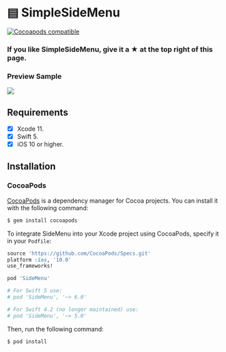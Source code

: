 # ▤ SimpleSideMenu
[![Cocoapods compatible](http://img.shields.io/travis/CocoaPods/CocoaPods/master.svg?style=flat)](https://travis-ci.org/CocoaPods/CocoaPods)

### If you like SimpleSideMenu, give it a ★ at the top right of this page.

### Preview Sample
![](https://raw.githubusercontent.com/victordoshenko/SimpleSideMenu/master/SimpleSideMenu.gif)
## Requirements
- [x] Xcode 11.
- [x] Swift 5.
- [x] iOS 10 or higher.

## Installation
### CocoaPods

[CocoaPods](http://cocoapods.org) is a dependency manager for Cocoa projects. You can install it with the following command:

```bash
$ gem install cocoapods
```

To integrate SideMenu into your Xcode project using CocoaPods, specify it in your `Podfile`:

```ruby
source 'https://github.com/CocoaPods/Specs.git'
platform :ios, '10.0'
use_frameworks!

pod 'SideMenu'

# For Swift 5 use:
# pod 'SideMenu', '~> 6.0'

# For Swift 4.2 (no longer maintained) use:
# pod 'SideMenu', '~> 5.0'
```

Then, run the following command:

```bash
$ pod install
```
